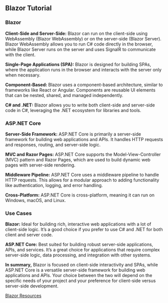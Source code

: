 <h2>Blazor Tutorial</h2>

<h3>Blazor</h3>
<p><strong>Client-Side and Server-Side:</strong> Blazor can run on the client-side using WebAssembly (Blazor WebAssembly) or on the server-side (Blazor Server). Blazor WebAssembly allows you to run C# code directly in the browser, while Blazor Server runs on the server and uses SignalR to communicate with the client.</p>
<p><strong>Single-Page Applications (SPA):</strong> Blazor is designed for building SPAs, where the application runs in the browser and interacts with the server only when necessary.</p>
<p><strong>Component-Based:</strong> Blazor uses a component-based architecture, similar to frameworks like React or Angular. Components are reusable UI elements that can be nested, shared, and managed independently.</p>
<p><strong>C# and .NET:</strong> Blazor allows you to write both client-side and server-side code in C#, leveraging the .NET ecosystem for libraries and tools.</p>

<h3>ASP.NET Core</h3>
<p><strong>Server-Side Framework:</strong> ASP.NET Core is primarily a server-side framework for building web applications and APIs. It handles HTTP requests and responses, routing, and server-side logic.</p>
<p><strong>MVC and Razor Pages:</strong> ASP.NET Core supports the Model-View-Controller (MVC) pattern and Razor Pages, which are used to build dynamic web pages with server-side rendering.</p>
<p><strong>Middleware Pipeline:</strong> ASP.NET Core uses a middleware pipeline to handle HTTP requests. This allows for a modular approach to adding functionality like authentication, logging, and error handling.</p>
<p><strong>Cross-Platform:</strong> ASP.NET Core is cross-platform, meaning it can run on Windows, macOS, and Linux.</p>

<h3>Use Cases</h3>
<p><strong>Blazor:</strong> Ideal for building rich, interactive web applications with a lot of client-side logic. It’s a good choice if you prefer to use C# and .NET for both client and server code.</p>
<p><strong>ASP.NET Core:</strong> Best suited for building robust server-side applications, APIs, and services. It’s a great choice for applications that require complex server-side logic, data processing, and integration with other systems.</p>

<p><strong>In summary,</strong> Blazor is focused on client-side interactivity and SPAs, while ASP.NET Core is a versatile server-side framework for building web applications and APIs. Your choice between the two will depend on the specific needs of your project and your preference for client-side versus server-side development.</p>

[Blazor Resources](https://dotnet.microsoft.com/en-us/learn/front-end-web-dev)
